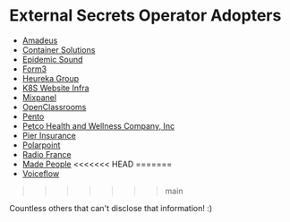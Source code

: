 # External Secrets Operator Adopters

<!-- Add yourself here if you are using ESO in your company or your project! -->

- [Amadeus](https://amadeus.com/)
- [Container Solutions](http://container-solutions.com/)
- [Epidemic Sound](https://www.epidemicsound.com/)
- [Form3](https://www.form3.tech/)
- [Heureka Group](https://heureka.group)
- [K8S Website Infra](https://k8s.io/)
- [Mixpanel](https://mixpanel.com)
- [OpenClassrooms](https://openclassrooms.com)
- [Pento](https://www.pento.io/)
- [Petco Health and Wellness Company, Inc](https://www.petco.com/)
- [Pier Insurance](https://www.pier.digital/)
- [Polarpoint](https://www.polarpoint.io/)
- [Radio France](https://www.radiofrance.fr/)
- [Made People](https://madepeople.se/)
<<<<<<< HEAD
=======
- [Voiceflow](https://www.voiceflow.com/)
>>>>>>> main

Countless others that can't disclose that information! :)
